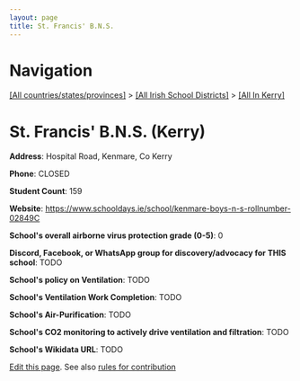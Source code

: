 ```yaml
---
layout: page
title: St. Francis' B.N.S.
---
```

# Navigation

[[All countries/states/provinces]](../../..) > [[All Irish School Districts]](../..) > [[All In Kerry]](..)

# St. Francis' B.N.S. (Kerry)

**Address**: Hospital Road, Kenmare, Co Kerry

**Phone**: CLOSED

**Student Count**: 159

**Website**: <https://www.schooldays.ie/school/kenmare-boys-n-s-rollnumber-02849C>

**School's overall airborne virus protection grade (0-5)**: 0

**Discord, Facebook, or WhatsApp group for discovery/advocacy for THIS school**: TODO

**School's policy on Ventilation**: TODO

**School's Ventilation Work Completion**: TODO

**School's Air-Purification**: TODO

**School's CO2 monitoring to actively drive ventilation and filtration**: TODO

**School's Wikidata URL**: TODO


[Edit this page](https://github.com/ventilate-schools/Ireland/edit/main/./Kerry/St._Francis'_B.N.S..md). See also [rules for contribution](../../../contribution-rules/)
